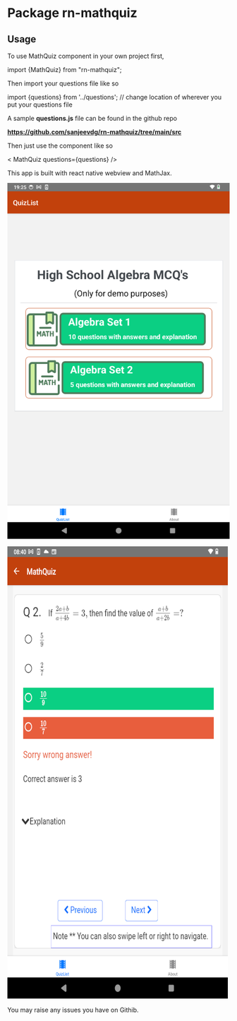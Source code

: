 # Package rn-mathquiz

## Usage
To use MathQuiz component in your own project first,

import {MathQuiz}   from "rn-mathquiz";

Then import your questions file like so

import {questions}  from '../questions'; // change location of wherever you put your questions file  

A sample **questions.js** file can be found in the github repo 

**https://github.com/sanjeevdg/rn-mathquiz/tree/main/src**

Then just use the component like so 

 &lt; MathQuiz questions={questions} /&gt;

This app is built with react native webview and MathJax.

![alt text](https://github.com/sanjeevdg/rn-mathquiz/blob/main/screen1.png?raw=true)

![alt text](https://github.com/sanjeevdg/rn-mathquiz/blob/main/screen2.png?raw=true)

You may raise any issues you have on Githib.
